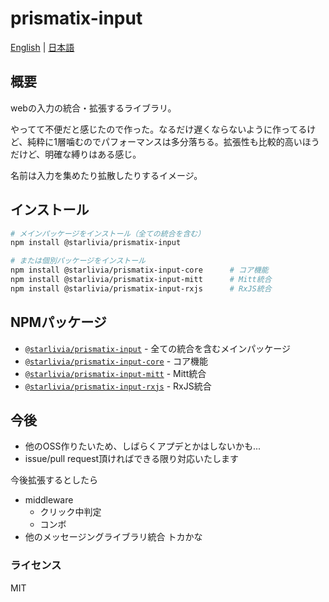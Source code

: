 # prismatix-input

[English](README_EN.md) | [日本語](README.md)

## 概要
webの入力の統合・拡張するライブラリ。

やってて不便だと感じたので作った。なるだけ遅くならないように作ってるけど、純粋に1層噛むのでパフォーマンスは多分落ちる。拡張性も比較的高いほうだけど、明確な縛りはある感じ。

名前は入力を集めたり拡散したりするイメージ。

## インストール

```bash
# メインパッケージをインストール（全ての統合を含む）
npm install @starlivia/prismatix-input

# または個別パッケージをインストール
npm install @starlivia/prismatix-input-core      # コア機能
npm install @starlivia/prismatix-input-mitt      # Mitt統合
npm install @starlivia/prismatix-input-rxjs      # RxJS統合
```

## NPMパッケージ
- [`@starlivia/prismatix-input`](https://www.npmjs.com/package/@starlivia/prismatix-input) - 全ての統合を含むメインパッケージ
- [`@starlivia/prismatix-input-core`](https://www.npmjs.com/package/@starlivia/prismatix-input-core) - コア機能
- [`@starlivia/prismatix-input-mitt`](https://www.npmjs.com/package/@starlivia/prismatix-input-mitt) - Mitt統合
- [`@starlivia/prismatix-input-rxjs`](https://www.npmjs.com/package/@starlivia/prismatix-input-rxjs) - RxJS統合

## 今後
- 他のOSS作りたいため、しばらくアプデとかはしないかも...
- issue/pull request頂ければできる限り対応いたします

今後拡張するとしたら
- middleware
  - クリック中判定
  - コンボ
- 他のメッセージングライブラリ統合
トカかな

### ライセンス
MIT
